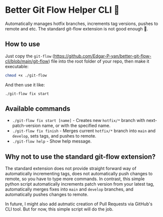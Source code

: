 # Better Git Flow Helper CLI 👾

Automatically manages hotfix branches, increments tag versions, pushes to remote and etc.
The standard git-flow extension is not good enough 💩.

## How to use
Just copy the `git-flow` (https://github.com/Edgar-P-yan/better-git-flow-cli/blob/main/git-flow) file into the root folder of your repo, then make it executable:
```bash
chmod +x ./git-flow
```
And then use it like:
```
./git-flow fix start
```

## Available commands

- `./git-flow fix start [name]` - Creates new `hotfix/*` branch with next-patch-version name, or with the specified name.
- `./git-flow fix finish` - Merges current `hotfix/*` branch into `main` and `develop`, sets tags, and pushes to remote.
- `./git-flow help` - Show help message.

## Why not to use the standard git-flow extension?
The standard extension does not provide straight forward way of automatically incrementing tags,
does not automatically push changes to remote, so you have to type more commands. In contrast, this simple python
script automatically increments patch version from your latest tag, automatically merges fixes into `main` and `develop` branches,
and automatically pushes changes to remote.

In future, I might also add autmatic creation of Pull Requests via GitHub's CLI tool. But for now, this simple script will do the job. 
